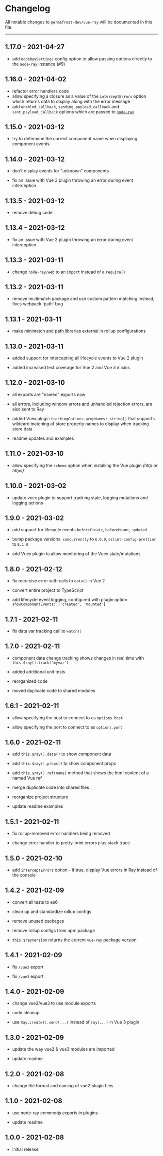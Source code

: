 # Changelog

All notable changes to `permafrost-dev/vue-ray` will be documented in this file.

---

## 1.17.0 - 2021-04-27

- add `nodeRaySettings` config option to allow passing options directly to the `node-ray` instance (#9)

## 1.16.0 - 2021-04-02

- refactor error handlers code
- allow specifying a closure as a value of the `interceptErrors` option which returns data to display along with the error message
- add `enabled_callback`, `sending_payload_callback` and `sent_payload_callback` options which are passed to [`node-ray`](https://github.com/permafrost-dev/node-ray)

## 1.15.0 - 2021-03-12

- try to determine the correct component name when displaying component events

## 1.14.0 - 2021-03-12

- don't display events for "unknown" components

- fix an issue with Vue 3 plugin throwing an error during event interception

## 1.13.5 - 2021-03-12

- remove debug code

## 1.13.4 - 2021-03-12

- fix an issue with Vue 2 plugin throwing an error during event interception

## 1.13.3 - 2021-03-11

- change `node-ray/web` to an `import` instead of a `require()`

## 1.13.2 - 2021-03-11

- remove multimatch package and use custom pattern matching instead, fixes webpack 'path' bug

## 1.13.1 - 2021-03-11

- make minimatch and path libraries external in rollup configurations

## 1.13.0 - 2021-03-11

- added support for intercepting all lifecycle events to Vue 2 plugin

- added increased test coverage for Vue 2 and Vue 3 mixins

## 1.12.0 - 2021-03-10

- all exports are "named" exports now

- all errors, including window errors and unhandled rejection errors, are also sent to Ray

- added Vuex plugin `trackingOptions.propNames: string[]` that supports wildcard matching of store property names to display when tracking store data

- readme updates and examples

## 1.11.0 - 2021-03-10

- allow specifying the `scheme` option when installing the Vue plugin _(http or https)_

## 1.10.0 - 2021-03-02

- update vuex plugin to support tracking state, logging mutations and logging actions

## 1.9.0 - 2021-03-02

- add support for lifecycle events `beforeCreate`, `beforeMount`, `updated`

- bump package versions: `concurrently` to `6.0.0`, `eslint-config-prettier` to `8.1.0`

- add Vuex plugin to allow monitoring of the Vuex state/mutations

## 1.8.0 - 2021-02-12

- fix recursive error with calls to `data()` in Vue 2

- convert entire project to TypeScript

- add lifecycle event logging, configured with plugin option `showComponentEvents: ['created', 'mounted']`

## 1.7.1 - 2021-02-11

- fix data var tracking call to `watch()`

## 1.7.0 - 2021-02-11

- component data change tracking shows changes in real time with `this.$ray().track('myvar')`

- added additional unit tests

- reorganized code

- moved duplicate code to shared modules

## 1.6.1 - 2021-02-11

- allow specifying the host to connect to as `options.host`

- allow specifying the port to connect to as `options.port`

## 1.6.0 - 2021-02-11

- add `this.$ray().data()` to show component data

- add `this.$ray().props()` to show component props

- add `this.$ray().ref(name)` method that shows the html content of a named Vue ref

- merge duplicate code into shared files

- reorganize project structure

- update readme examples

## 1.5.1 - 2021-02-11

- fix rollup-removed error handlers being removed

- change error handler to pretty-print errors plus stack trace


## 1.5.0 - 2021-02-10

- add `interceptErrors` option - if true, display Vue errors in Ray instead of the console

## 1.4.2 - 2021-02-09

- convert all tests to es6

- clean up and standardize rollup configs

- remove unused packages

- remove rollup configs from npm package

- `this.$rayVersion` returns the current `vue-ray` package version

## 1.4.1 - 2021-02-09

- fix `/vue2` export

- fix `/vue3` export

## 1.4.0 - 2021-02-09

- change vue2/vue3 to use module.exports

- code cleanup

- use `Ray.create().send(...)` instead of `ray(...)` in Vue 3 plugin

## 1.3.0 - 2021-02-09

- update the way vue2 & vue3 modules are imported

- update readme

## 1.2.0 - 2021-02-08

- change the format and naming of vue2 plugin files

## 1.1.0 - 2021-02-08

- use node-ray commonjs exports in plugins

- update readme

## 1.0.0 - 2021-02-08

- initial release
